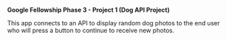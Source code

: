 <Strong> Google Fellowship Phase 3 - Project 1 (Dog API Project) </strong>

This app connects to an API to display random dog photos to the end user who will press a button to continue to receive new photos. 





